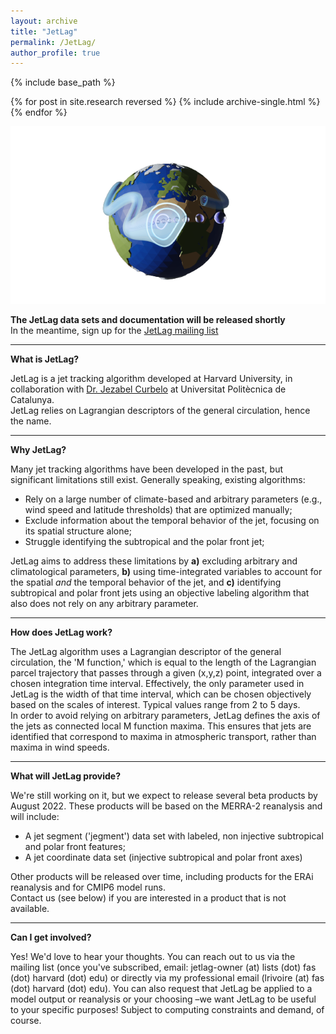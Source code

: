 ```yaml
---
layout: archive
title: "JetLag"
permalink: /JetLag/
author_profile: true
---
```


{% include base_path %}

{% for post in site.research reversed %}
  {% include archive-single.html %}
{% endfor %}


![](../images/logo2.png)

**The JetLag data sets and documentation will be released shortly**<br>
In the meantime, sign up for the [JetLag mailing list](https://web.lists.fas.harvard.edu/mailman/lists/jetlag.lists.fas.harvard.edu/)<br>

---

**What is JetLag?**<br>

JetLag is a jet tracking algorithm developed at Harvard University, in collaboration with [Dr. Jezabel Curbelo](https://web.mat.upc.edu/jezabel.curbelo/) at Universitat Politècnica de Catalunya.<br>
JetLag relies on Lagrangian descriptors of the general circulation, hence the name.

---

**Why JetLag?**<br>

Many jet tracking algorithms have been developed in the past, but significant limitations still exist. Generally speaking, existing algorithms:<br>
* Rely on a large number of climate-based and arbitrary parameters (e.g., wind speed and latitude thresholds) that are optimized manually;
* Exclude information about the temporal behavior of the jet, focusing on its spatial structure alone;
* Struggle identifying the subtropical and the polar front jet;

JetLag aims to address these limitations by **a)** excluding arbitrary and climatological parameters, **b)** using time-integrated variables to account for the spatial <em>and</em> the temporal behavior of the jet, and **c)** identifying subtropical and polar front jets using an objective labeling algorithm that also does not rely on any arbitrary parameter.<br>

---

**How does JetLag work?**<br>

The JetLag algorithm uses a Lagrangian descriptor of the general circulation, the 'M function,' which is equal to the length of the Lagrangian parcel trajectory that passes through a given (x,y,z) point, integrated over a chosen integration time interval. Effectively, the only parameter used in JetLag is the width of that time interval, which can be chosen objectively based on the scales of interest. Typical values range from 2 to 5 days.<br>
In order to avoid relying on arbitrary parameters, JetLag defines the axis of the jets as connected local M function maxima. This ensures that jets are identified that correspond to maxima in atmospheric transport, rather than maxima in wind speeds.<br>

---

**What will JetLag provide?**<br>

We're still working on it, but we expect to release several beta products by August 2022. These products will be based on the MERRA-2 reanalysis and will include:<br>

* A jet segment ('jegment') data set with labeled, non injective subtropical and polar front features;
* A jet coordinate data set (injective subtropical and polar front axes)

Other products will be released over time, including products for the ERAi reanalysis and for CMIP6 model runs.<br>
Contact us (see below) if you are interested in a product that is not available.<br>

---

**Can I get involved?**<br>

Yes! We'd love to hear your thoughts. You can reach out to us via the mailing list (once you've subscribed, email: jetlag-owner (at) lists (dot) fas (dot) harvard (dot) edu) or directly via my professional email (lrivoire (at) fas (dot) harvard (dot) edu). You can also request that JetLag be applied to a model output or reanalysis or your choosing –we want JetLag to be useful to your specific purposes! Subject to computing constraints and demand, of course.
